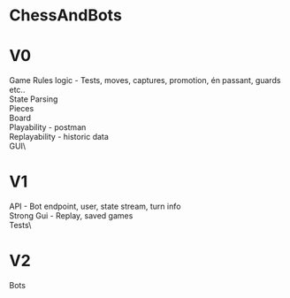 # ChessAndBots
# V0
  Game Rules logic - Tests, moves, captures, promotion, én passant, guards etc..\
  State Parsing\
  Pieces\
  Board\
  Playability - postman\
  Replayability - historic data\
  GUI\

# V1
  API - Bot endpoint, user, state stream, turn info\
  Strong Gui - Replay, saved games\
  Tests\

# V2
  Bots
